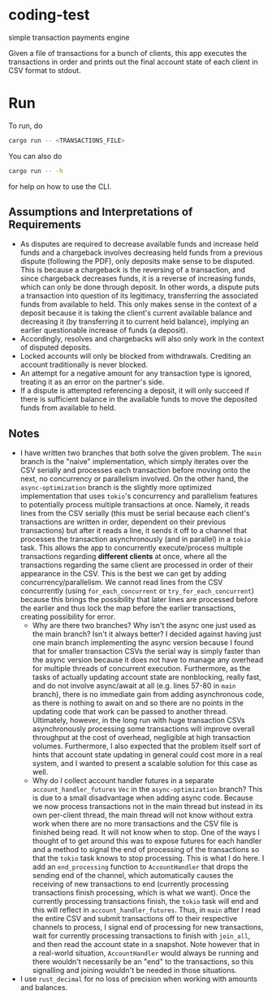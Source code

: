 # coding-test
simple transaction payments engine

Given a file of transactions for a bunch of clients, this app executes the transactions in order and prints out the final account state of each client in CSV format to stdout.

# Run

To run, do

```sh
cargo run -- <TRANSACTIONS_FILE>
```

You can also do

```sh
cargo run -- -h
```

for help on how to use the CLI.

## Assumptions and Interpretations of Requirements
* As disputes are required to decrease available funds and increase held funds and a chargeback involves decreasing held funds from a previous dispute (following the PDF), only deposits make sense to be disputed. This is because a chargeback is the reversing of a transaction, and since chargeback decreases funds, it is a reverse of increasing funds, which can only be done through deposit. In other words, a dispute puts a transaction into question of its legitimacy, transferring the associated funds from available to held. This only makes sense in the context of a deposit because it is taking the client's current available balance and decreasing it (by transferring it to current held balance), implying an earlier questionable increase of funds (a deposit).
* Accordingly, resolves and chargebacks will also only work in the context of disputed deposits.
* Locked accounts will only be blocked from withdrawals. Crediting an account traditionally is never blocked.
* An attempt for a negative amount for any transaction type is ignored, treating it as an error on the partner's side.
* If a dispute is attempted referencing a deposit, it will only succeed if there is sufficient balance in the available funds to move the deposited funds from available to held.

## Notes
* I have written two branches that both solve the given problem. The `main` branch is the "naive" implementation, which simply iterates over the CSV serially and processes each transaction before moving onto the next, no concurrency or parallelism involved. On the other hand, the `async-optimization` branch is the slightly more optimized implementation that uses `tokio`'s concurrency and parallelism features to potentially process multiple transactions at once. Namely, it reads lines from the CSV serially (this must be serial because each client's transactions are written in order, dependent on their previous transactions) but after it reads a line, it sends it off to a channel that processes the transaction asynchronously (and in parallel) in a `tokio` task. This allows the app to concurrently execute/process multiple transactions regarding **different clients** at once, where all the transactions regarding the same client are processed in order of their appearance in the CSV. This is the best we can get by adding concurrency/parallelism. We cannot read lines from the CSV concurrently (using `for_each_concurrent` or `try_for_each_concurrent`) because this brings the possibility that later lines are processed before the earlier and thus lock the map before the earlier transactions, creating possibility for error.
    * Why are there two branches? Why isn't the async one just used as the main branch? Isn't it always better? I decided against having just one main branch implementing the async version because I found that for smaller transaction CSVs the serial way is simply faster than the async version because it does not have to manage any overhead for multiple threads of concurrent execution. Furthermore, as the tasks of actually updating account state are nonblocking, really fast, and do not involve async/await at all (e.g. lines 57-80 in `main` branch), there is no immediate gain from adding asynchronous code, as there is nothing to await on and so there are no points in the updating code that work can be passed to another thread. Ultimately, however, in the long run with huge transaction CSVs asynchronously processing some transactions will improve overall throughput at the cost of overhead, negligible at high transaction volumes. Furthermore, I also expected that the problem itself sort of hints that account state updating in general could cost more in a real system, and I wanted to present a scalable solution for this case as well.
    * Why do I collect account handler futures in a separate `account_handler_futures` `Vec` in the `async-optimization` branch? This is due to a small disadvantage when adding async code. Because we now process transactions not in the main thread but instead in its own per-client thread, the main thread will not know without extra work when there are no more transactions and the CSV file is finished being read. It will not know when to stop. One of the ways I thought of to get around this was to expose futures for each handler and a method to signal the end of processing of the transactions so that the `tokio` task knows to stop processing. This is what I do here. I add an `end_processing` function to `AccountHandler` that drops the sending end of the channel, which automatically causes the receiving of new transactions to end (currently processing transactions finish processing, which is what we want). Once the currently processing transactions finish, the `tokio` task will end and this will reflect in `account_handler_futures`. Thus, in `main` after I read the entire CSV and submit transactions off to their respective channels to process, I signal end of processing for new transactions, wait for currently processing transactions to finish with `join_all`, and then read the account state in a snapshot. Note however that in a real-world situation, `AccountHandler` would always be running and there wouldn't necessarily be an "end" to the transactions, so this signalling and joining wouldn't be needed in those situations.
* I use `rust_decimal` for no loss of precision when working with amounts and balances.
